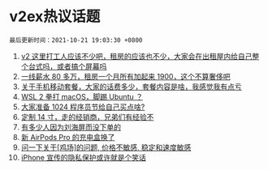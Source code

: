 # v2ex热议话题

`最后更新时间：2021-10-21 19:03:30 +0800`

1. [v2 这里打工人应该不少吧，租房的应该也不少，大家会在出租屋内给自己整个台式吗，或者搞个屏幕吗](https://www.v2ex.com/t/809392)
1. [一线薪水 80 多万，租房一个月所有加起来 1900，这个不算奢侈吧](https://www.v2ex.com/t/809471)
1. [关于手机移动套餐，大家的话费多少，套餐内容是啥，我感觉我有点亏](https://www.v2ex.com/t/809441)
1. [WSL 2 拳打 macOS，脚踢 Ubuntu ？](https://www.v2ex.com/t/809474)
1. [大家准备 1024 程序员节给自己买点啥?](https://www.v2ex.com/t/809476)
1. [定制 14 寸，走的经销商，兄弟们有经验不](https://www.v2ex.com/t/809397)
1. [有多少人因为刘海屏而没下单的](https://www.v2ex.com/t/809484)
1. [新 AirPods Pro 的充电盒换了](https://www.v2ex.com/t/809422)
1. [问一下关于[鸡场]的问题, 价格不敏感, 稳定和速度敏感](https://www.v2ex.com/t/809349)
1. [iPhone 宣传的隐私保护或许就是个笑话](https://www.v2ex.com/t/809565)

